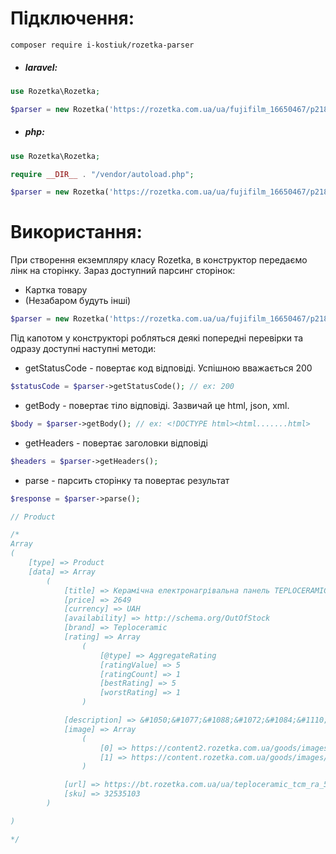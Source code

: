 # Підключення:

`composer require i-kostiuk/rozetka-parser `

- ##### laravel:
```php
use Rozetka\Rozetka;

$parser = new Rozetka('https://rozetka.com.ua/ua/fujifilm_16650467/p218036047/');
```
- ##### php:
```php
use Rozetka\Rozetka;

require __DIR__ . "/vendor/autoload.php";

$parser = new Rozetka('https://rozetka.com.ua/ua/fujifilm_16650467/p218036047/');
```

# Використання:

При створення екземпляру класу Rozetka, в конструктор передаємо лінк на сторінку. Зараз доступний парсинг сторінок:
- Картка товару
- (Незабаром будуть інші)

```php 
$parser = new Rozetka('https://rozetka.com.ua/ua/fujifilm_16650467/p218036047/');
```

Під капотом у конструкторі робляться деякі попередні перевірки та одразу доступні наступні методи:
- getStatusCode - повертає код відповіді. Успішною вважається 200
```php
$statusCode = $parser->getStatusCode(); // ex: 200
```

- getBody - повертає тіло відповіді. Зазвичай це html, json, xml.
```php
$body = $parser->getBody(); // ex: <!DOCTYPE html><html.......html>
```

- getHeaders - повертає заголовки відповіді
```php
$headers = $parser->getHeaders();
```

- parse - парсить сторінку та повертає результат
```php
$response = $parser->parse();

// Product

/*
Array
(
    [type] => Product
    [data] => Array
        (
            [title] => Керамічна електронагрівальна панель TEPLOCERAMIC TCM-RA 550 Мармур 49103
            [price] => 2649
            [currency] => UAH
            [availability] => http://schema.org/OutOfStock
            [brand] => Teploceramic
            [rating] => Array
                (
                    [@type] => AggregateRating
                    [ratingValue] => 5
                    [ratingCount] => 1
                    [bestRating] => 5
                    [worstRating] => 1
                )

            [description] => &#1050;&#1077;&#1088;&#1072;&#1084;&#1110;&#1095;&#1085;&#1072; &#1077;&#1083;&#1077;&#1082;&#1090;&#1088;&#1086;&#1085;&#1072;&#1075;&#1088;&#1110;&#1074;&#1072;&#1083;&#1100;&#1085;&#1072; &#1087;&#1072;&#1085;&#1077;&#1083;&#1100; TEPLOCERAMIC TCM-RA 550 &#1087;&#1086;&#1090;&#1091;&#1078;&#1085;&#1110;&#1089;&#1090;&#1102; 550 &#1042;&#1090; &#1084;&#1072;&#1108; &#1088;&#1086;&#1079;&#1084;&#1110;&#1088;&#1080; 45&#1093;90&#160;&#1089;&#1084;. &#1055;&#1088;&#1080;&#1089;&#1090;&#1088;&#1110;&#1081; &#1091;&#1082;&#1086;&#1084;&#1087;&#1083;&#1077;&#1082;&#1090;&#1086;&#1074;&#1072;&#1085;&#1086; &#1074;&#1073;&#1091;&#1076;&#1086;&#1074;&#1072;&#1085;&#1080;&#1084; &#1090;&#1077;&#1088;&#1084;&#1086;&#1088;&#1077;&#1075;&#1091;&#1083;&#1103;&#1090;&#1086;&#1088;&#1086;&#1084;, &#1103;&#1082;&#1080;&#1081; &#1076;&#1072;&#1108; &#1079;&#1084;&#1086;&#1075;&#1091; &#1085;&#1072;&#1083;&#1072;&#1096;&#1090;&#1086;&#1074;&#1091;&#1074;&#1072;&#1090;&#1080; &#1088;&#1086;&#1073;&#1086;&#1090;&#1091; &#1082;&#1077;&#1088;&#1072;&#1084;&#1110;&#1095;&#1085;&#1086;&#1111; &#1087;&#1072;&#1085;&#1077;&#1083;&#1110;, &#1079;&#1074;&#1072;&#1078;&#1072;&#1102;&#1095;&#1080; &#1103;&#1082; &#1085;&#1072; &#1076;&#1072;&#1085;&#1110; &#1087;&#1088;&#1086; &#1090;&#1077;&#1084;&#1087;&#1077;&#1088;&#1072;&#1090;&#1091;&#1088;&#1091; &#1087;&#1086;&#1074;&#1110;&#1090;&#1088;&#1103;, &#1090;&#1072;&#1082; &#1110; &#1085;&#1072; &#1090;&#1077;&#1084;&#1087;&#1077;&#1088;&#1072;&#1090;&#1091;&#1088;&#1091; &#1087;&#1086;&#1074;&#1077;&#1088;&#1093;&#1085;&#1110; &#1087;&#1088;&#1080;&#1089;&#1090;&#1088;&#1086;&#1102;, &#1097;&#1086; &#1076;&#1072;&#1108; &#1079;&#1084;&#1086;&#1075;&#1091; &#1097;&#1077; &#1073;&#1110;&#1083;&#1100;&#1096;&#1077; &#1077;&#1082;&#1086;&#1085;&#1086;&#1084;&#1080;&#1090;&#1080; &#1077;&#1083;&#1077;&#1082;&#1090;&#1088;&#1086;&#1077;&#1085;&#1077;&#1088;&#1075;&#1110;&#1102;.
            [image] => Array
                (
                    [0] => https://content2.rozetka.com.ua/goods/images/base_action/11588649.jpg
                    [1] => https://content.rozetka.com.ua/goods/images/base_action/11588797.jpg
                )

            [url] => https://bt.rozetka.com.ua/ua/teploceramic_tcm_ra_550_mramor_49103/p32535103/
            [sku] => 32535103
        )

)

*/

```